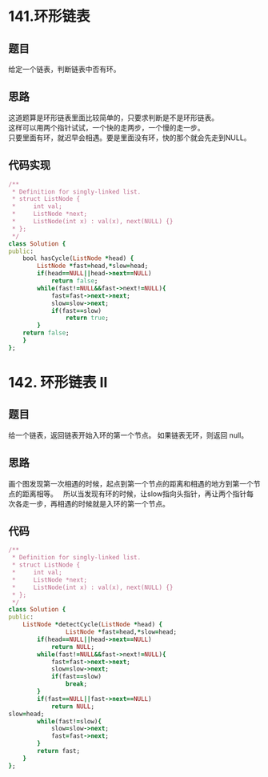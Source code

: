 # 141.环形链表
## 题目
给定一个链表，判断链表中否有环。  
## 思路
这道题算是环形链表里面比较简单的，只要求判断是不是环形链表。  
这样可以用两个指针试试，一个快的走两步，一个慢的走一步。  
只要里面有环，就迟早会相遇。要是里面没有环，快的那个就会先走到NULL。  
## 代码实现
```ruby
/**
 * Definition for singly-linked list.
 * struct ListNode {
 *     int val;
 *     ListNode *next;
 *     ListNode(int x) : val(x), next(NULL) {}
 * };
 */
class Solution {
public:
    bool hasCycle(ListNode *head) {
        ListNode *fast=head,*slow=head;
        if(head==NULL||head->next==NULL)  
            return false;  
        while(fast!=NULL&&fast->next!=NULL){
            fast=fast->next->next;
            slow=slow->next;
            if(fast==slow)
                return true;
        }
    return false;
    }
};
```
# 142. 环形链表 II
## 题目
给一个链表，返回链表开始入环的第一个节点。 如果链表无环，则返回 null。  
## 思路
画个图发现第一次相遇的时候，起点到第一个节点的距离和相遇的地方到第一个节点的距离相等。  
所以当发现有环的时候，让slow指向头指针，再让两个指针每次各走一步，再相遇的时候就是入环的第一个节点。  
## 代码
```ruby
/**
 * Definition for singly-linked list.
 * struct ListNode {
 *     int val;
 *     ListNode *next;
 *     ListNode(int x) : val(x), next(NULL) {}
 * };
 */
class Solution {
public:
    ListNode *detectCycle(ListNode *head) {
                ListNode *fast=head,*slow=head;
        if(head==NULL||head->next==NULL)  
            return NULL;  
        while(fast!=NULL&&fast->next!=NULL){
            fast=fast->next->next;
            slow=slow->next;
            if(fast==slow)
                break;
        }
        if(fast==NULL||fast->next==NULL)
            return NULL;
slow=head;
        while(fast!=slow){
            slow=slow->next;
            fast=fast->next;
        }
        return fast;
    }
};
```
